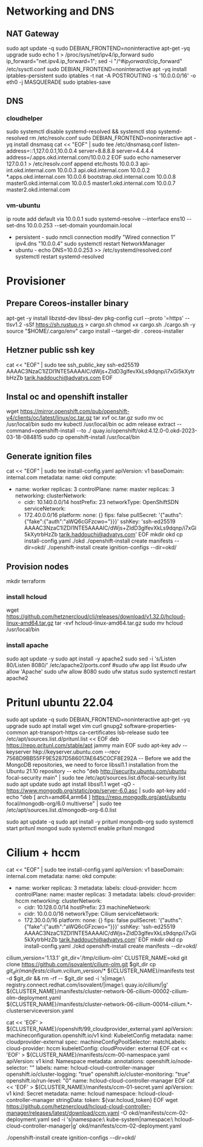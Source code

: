 # Networking and DNS

## NAT Gateway
sudo apt update -q
sudo DEBIAN_FRONTEND=noninteractive apt-get -yq  upgrade
sudo echo 1 > /proc/sys/net/ipv4/ip_forward
sudo ip_forward="net.ipv4.ip_forward=1"; sed -i "/^#$ip_forward/ c$ip_forward" /etc/sysctl.conf
sudo DEBIAN_FRONTEND=noninteractive apt -yq install iptables-persistent
sudo iptables -t nat -A POSTROUTING -s '10.0.0.0/16' -o eth0 -j MASQUERADE
sudo iptables-save
## DNS
### cloudhelper
sudo systemctl disable systemd-resolved && systemctl stop systemd-resolved
rm /etc/resolv.conf
sudo DEBIAN_FRONTEND=noninteractive apt -yq install dnsmasq
cat << "EOF" | sudo tee /etc/dnsmasq.conf
listen-address=::1,127.0.0.1,10.0.0.4
server=8.8.8.8
server=4.4.4.4
address=/.apps.okd.internal.com/10.0.0.2
EOF
sudo echo nameserver 127.0.0.1 > /etc/resolv.conf
append etc/hosts
10.0.0.3 api-int.okd.internal.com
10.0.0.3 api.okd.internal.com
10.0.0.2 *.apps.okd.internal.com
10.0.0.6 bootstrap.okd.internal.com
10.0.0.8 master0.okd.internal.com
10.0.0.5 master1.okd.internal.com
10.0.0.7 master2.okd.internal.com

### vm-ubuntu
ip route add default via 10.0.0.1
sudo systemd-resolve --interface ens10 --set-dns 10.0.0.253 --set-domain yourdomain.local
- persistent -
sudo nmcli connection modify "Wired connection 1" ipv4.dns "10.0.0.4"
sudo systemctl restart NetworkManager
- ubuntu -
echo DNS=10.0.0.253 >> /etc/systemd/resolved.conf
systemctl restart systemd-resolved


# Provisioner

## Prepare Coreos-installer binary
apt-get -y install libzstd-dev libssl-dev pkg-config
curl --proto '=https' --tlsv1.2 -sSf https://sh.rustup.rs > cargo.sh
chmod +x cargo.sh
./cargo.sh -y
source "$HOME/.cargo/env"
cargo install --target-dir . coreos-installer
## Hetzner public ssh key
cat << "EOF" | sudo tee ssh_public_key
ssh-ed25519 AAAAC3NzaC1lZDI1NTE5AAAAIC/dWjs+ZIdD3glfevXkLs9dqnp/i7xGi5kXytrbHzZb tarik.haddouchi@advatys.com
EOF
## Instal oc and openshift installer
wget https://mirror.openshift.com/pub/openshift-v4/clients/oc/latest/linux/oc.tar.gz
tar xvf oc.tar.gz
sudo mv oc /usr/local/bin
sudo mv kubectl /usr/local/bin
oc adm release extract --command=openshift-install --to ./ quay.io/openshift/okd:4.12.0-0.okd-2023-03-18-084815
sudo cp openshift-install /usr/local/bin
## Generate ignition files
cat << "EOF" | sudo tee install-config.yaml
apiVersion: v1
baseDomain: internal.com
metadata:
  name: okd
compute:
- name: worker
  replicas: 3
controlPlane:
  name: master
  replicas: 3
networking:
  clusterNetwork:
  - cidr: 10.140.0.0/14
    hostPrefix: 23
  networkType: OpenShiftSDN
  serviceNetwork:
  - 172.40.0.0/16
platform:
  none: {}
fips: false
pullSecret: '{"auths":{"fake":{"auth":"aWQ6cGFzcwo="}}}'
sshKey: 'ssh-ed25519 AAAAC3NzaC1lZDI1NTE5AAAAIC/dWjs+ZIdD3glfevXkLs9dqnp/i7xGi5kXytrbHzZb tarik.haddouchi@advatys.com'
EOF
mkdir okd
cp install-config.yaml ./okd
./openshift-install create manifests --dir=okd/
./openshift-install create ignition-configs --dir=okd/
## Provision nodes
mkdir terraform
### install hcloud
wget https://github.com/hetznercloud/cli/releases/download/v1.32.0/hcloud-linux-amd64.tar.gz
tar -xvf hcloud-linux-amd64.tar.gz
sudo mv hcloud /usr/local/bin
### install apache
sudo apt update -y
sudo apt install -y apache2
sudo sed -i 's/Listen 80/Listen 8080/' /etc/apache2/ports.conf
#sudo ufw app list
#sudo ufw allow 'Apache'
sudo ufw allow 8080
sudo ufw status
sudo systemctl restart apache2

# Pritunl ubuntu 22.04
sudo apt update -q
sudo DEBIAN_FRONTEND=noninteractive apt-get -yq  upgrade
sudo apt install wget vim curl gnupg2 software-properties-common apt-transport-https ca-certificates lsb-release
sudo tee /etc/apt/sources.list.d/pritunl.list << EOF
deb https://repo.pritunl.com/stable/apt jammy main
EOF
sudo apt-key adv --keyserver hkp://keyserver.ubuntu.com --recv 7568D9BB55FF9E5287D586017AE645C0CF8E292A
-- Before we add the MongoDB repositories, we need to force libssl1.1 installation from the Ubuntu 21.10 repository --
echo "deb http://security.ubuntu.com/ubuntu focal-security main" | sudo tee /etc/apt/sources.list.d/focal-security.list
sudo apt update
sudo apt install libssl1.1
wget -qO - https://www.mongodb.org/static/pgp/server-6.0.asc | sudo apt-key add -
echo "deb [ arch=amd64,arm64 ] https://repo.mongodb.org/apt/ubuntu focal/mongodb-org/6.0 multiverse" | sudo tee /etc/apt/sources.list.d/mongodb-org-6.0.list

sudo apt update -q 
sudo apt install -y pritunl mongodb-org
sudo systemctl start pritunl mongod
sudo systemctl enable pritunl mongod

# Cilium + hccm
cat << "EOF" | sudo tee install-config.yaml
apiVersion: v1
baseDomain: internal.com
metadata:
  name: okd
compute:
- name: worker
  replicas: 3
  metadata:
    labels:
      cloud-provider: hccm
controlPlane:
  name: master
  replicas: 3
  metadata:
    labels:
      cloud-provider: hccm
networking:
  clusterNetwork:
  - cidr: 10.128.0.0/14
    hostPrefix: 23
  machineNetwork:
  - cidr: 10.0.0.0/16
  networkType: Cilium
  serviceNetwork:
  - 172.30.0.0/16
platform:
  none: {}
fips: false
pullSecret: '{"auths":{"fake":{"auth":"aWQ6cGFzcwo="}}}'
sshKey: 'ssh-ed25519 AAAAC3NzaC1lZDI1NTE5AAAAIC/dWjs+ZIdD3glfevXkLs9dqnp/i7xGi5kXytrbHzZb tarik.haddouchi@advatys.com'
EOF
mkdir okd
cp install-config.yaml ./okd
openshift-install create manifests --dir=okd/

cilium_version='1.13.1'
git_dir='/tmp/cilium-olm'
CLUSTER_NAME=okd
git clone https://github.com/isovalent/cilium-olm.git $git_dir
cp $git_dir/manifests/cilium.v$cilium_version/* ${CLUSTER_NAME}/manifests
test -d $git_dir && rm -rf -- $git_dir
sed -i 's|image:\ registry.connect.redhat.com/isovalent/|image:\ quay.io/cilium/|g' \
  ${CLUSTER_NAME}/manifests/cluster-network-06-cilium-00002-cilium-olm-deployment.yaml \
  ${CLUSTER_NAME}/manifests/cluster-network-06-cilium-00014-cilium.*-clusterserviceversion.yaml
  
cat << 'EOF' > ${CLUSTER_NAME}/openshift/99_cloudprovider_external.yaml
apiVersion: machineconfiguration.openshift.io/v1
kind: KubeletConfig
metadata:
  name: cloudprovider-external
spec:
  machineConfigPoolSelector:
    matchLabels:
      cloud-provider: hccm
  kubeletConfig:
    cloudProvider: external
EOF
cat << 'EOF' > ${CLUSTER_NAME}/manifests/ccm-00-namespace.yaml
apiVersion: v1
kind: Namespace
metadata:
  annotations:
    openshift.io/node-selector: ""
  labels:
    name: hcloud-cloud-controller-manager
    openshift.io/cluster-logging: "true"
    openshift.io/cluster-monitoring: "true"
    openshift.io/run-level: "0"
  name: hcloud-cloud-controller-manager
EOF
cat << 'EOF' > ${CLUSTER_NAME}/manifests/ccm-01-secret.yaml
apiVersion: v1
kind: Secret
metadata:
  name: hcloud
  namespace: hcloud-cloud-controller-manager
stringData:
  token: ${var.hcloud_token}
EOF
wget https://github.com/hetznercloud/hcloud-cloud-controller-manager/releases/latest/download/ccm.yaml -O okd/manifests/ccm-02-deployment.yaml
sed -i 's|namespace:\ kube-system|namespace:\ hcloud-cloud-controller-manager|g' okd/manifests/ccm-02-deployment.yaml



./openshift-install create ignition-configs --dir=okd/